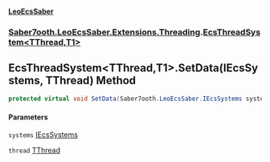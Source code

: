 #### [LeoEcsSaber](index.md 'index')
### [Saber7ooth.LeoEcsSaber.Extensions.Threading](Saber7ooth.LeoEcsSaber.Extensions.Threading.md 'Saber7ooth.LeoEcsSaber.Extensions.Threading').[EcsThreadSystem&lt;TThread,T1&gt;](EcsThreadSystem_TThread,T1_.md 'Saber7ooth.LeoEcsSaber.Extensions.Threading.EcsThreadSystem<TThread,T1>')

## EcsThreadSystem<TThread,T1>.SetData(IEcsSystems, TThread) Method

```csharp
protected virtual void SetData(Saber7ooth.LeoEcsSaber.IEcsSystems systems, ref TThread thread);
```
#### Parameters

<a name='Saber7ooth.LeoEcsSaber.Extensions.Threading.EcsThreadSystem_TThread,T1_.SetData(Saber7ooth.LeoEcsSaber.IEcsSystems,TThread).systems'></a>

`systems` [IEcsSystems](IEcsSystems.md 'Saber7ooth.LeoEcsSaber.IEcsSystems')

<a name='Saber7ooth.LeoEcsSaber.Extensions.Threading.EcsThreadSystem_TThread,T1_.SetData(Saber7ooth.LeoEcsSaber.IEcsSystems,TThread).thread'></a>

`thread` [TThread](EcsThreadSystem_TThread,T1_.md#Saber7ooth.LeoEcsSaber.Extensions.Threading.EcsThreadSystem_TThread,T1_.TThread 'Saber7ooth.LeoEcsSaber.Extensions.Threading.EcsThreadSystem<TThread,T1>.TThread')